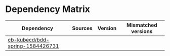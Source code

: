 # Dependency Matrix

Dependency | Sources | Version | Mismatched versions
---------- | ------- | ------- | -------------------
[cb-kubecd/bdd-spring-1584426731](https://github.com/cb-kubecd/bdd-spring-1584426731.git) |  | []() | 
